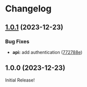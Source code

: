 # Changelog

## [1.0.1](https://github.com/toitzi/novu-notifications-laravel/compare/v1.0.0...v1.0.1) (2023-12-23)


### Bug Fixes

* **api:** add authentication ([772788e](https://github.com/toitzi/novu-notifications-laravel/commit/772788e69f877114bf67009216e04ce117bbbd8c))

## 1.0.0 (2023-12-23)

Initial Release!
